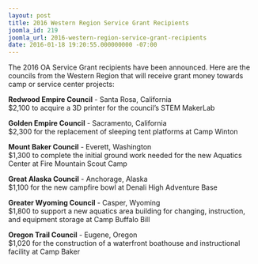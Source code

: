 ```yaml
---
layout: post
title: 2016 Western Region Service Grant Recipients
joomla_id: 219
joomla_url: 2016-western-region-service-grant-recipients
date: 2016-01-18 19:20:55.000000000 -07:00
---
```

<p>The 2016 OA Service Grant recipients have been announced. Here are the councils from the Western Region that will receive grant money towards camp or service center projects:</p>
<p><strong>Redwood Empire Council</strong> - Santa Rosa, California
<br>$2,100 to acquire a 3D printer for the council&rsquo;s STEM MakerLab</p>
<p><strong>Golden Empire Council</strong> - Sacramento, California
<br>$2,300 for the replacement of sleeping tent platforms at Camp Winton</p>
<p><strong>Mount Baker Council</strong> - Everett, Washington
<br>$1,300 to complete the initial ground work needed for the new Aquatics Center at Fire Mountain Scout Camp</p>
<p><strong>Great Alaska Council</strong> - Anchorage, Alaska
<br>$1,100 for the new campfire bowl at Denali High Adventure Base</p>
<p><strong>Greater Wyoming Council</strong> - Casper, Wyoming
<br>$1,800 to support a new aquatics area building for changing, instruction, and equipment storage at Camp Buffalo Bill</p>
<p><strong>Oregon Trail Council</strong> - Eugene, Oregon
<br>$1,020 for the construction of a waterfront boathouse and instructional facility at Camp Baker</p>
